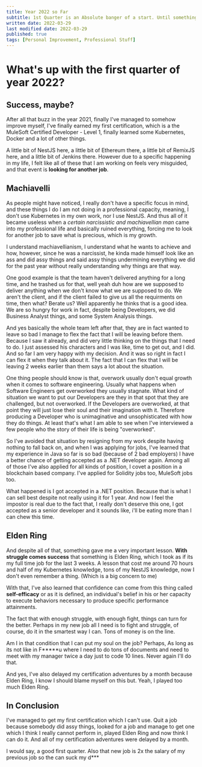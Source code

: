 ```yaml
---
title: Year 2022 so Far
subtitle: 1st Quarter is an Absolute banger of a start. Until something came along
written date: 2022-03-29
last modified date: 2022-03-29
published: true
tags: [Personal Improvement, Professional Stuff]
---
```


# What's up with the first quarter of year 2022?

## Success, maybe?

After all that buzz in the year 2021, finally I've managed to somehow improve myself, I've finally earned my first certification, which is a the MuleSoft Certified Developer - Level 1, finally learned some Kubernetes, Docker and a lot of other things. 

A little bit of NestJS here, a little bit of Ethereum there, a little bit of RemixJS here, and a little bit of Jenkins there. However due to a specific happening in my life, I felt like all of these that I am working on feels very misguided, and that event is **looking for another job**.

## Machiavelli

As people might have noticed, I really don't have a specific focus in mind, and these things I do I am not doing in a professional capacity, meaning, I don't use Kubernetes in my own work, nor I use NestJS. And thus all of it became useless when a *certain narcissistic and machiavellian man* came into my professional life and basically ruined everything, forcing me to look for another job to save what is precious, which is my growth.

I understand machiavellianism, I understand what he wants to achieve and how, however, since he was a narcissist, he kinda made himself look like an ass and did assy things and said assy things undermining everything we did for the past year without really understanding why things are that way.

One good example is that the team haven't delivered anything for a long time, and he trashed us for that, well yeah duh how are we supposed to deliver anything when we don't know what we are supposed to do. We aren't the client, and if the client failed to give us all the requirments on time, then what? Berate us? Well apparently he thinks that is a good idea. We are so hungry for work in fact, despite being Developers, we did Business Analyst things, and some System Analysis things. 

And yes basically the whole team left after that, they are in fact wanted to leave so bad I manage to flex the fact that I will be leaving before them. Because I saw it already, and did very little thinking on the things that I need to do. I just assessed his characters and I was like, time to get out, and I did. And so far I am very happy with my decision. And it was so right in fact I can flex it when they talk about it. The fact that I can flex that I will be leaving 2 weeks earlier than them says a lot about the situation. 

One thing people should know is that, overwork usually don't equal growth when it comes to software engineering. Usually what happens when Software Engineers get overworked they usually stagnate. What kind of situation we want to put our Developers are they in that spot that they are challenged, but not overworked. If the Developers are overworked, at that point they will just lose their soul and their imagination with it. Therefore producing a Developer who is unimaginative and unsophisticated with how they do things. At least that's what I am able to see when I've interviewed a few people who the story of their life is being "overworked".

So I've avoided that situation by resigning from my work despite having nothing to fall back on, and when I was applying for jobs, I've learned that my experience in Java so far is so bad (because of 2 bad employers) I have a better chance of getting accepted as a .NET developer again. Among all of those I've also applied for all kinds of position, I covet a position in a blockchain based company. I've applied for Solidity jobs too, MuleSoft jobs too.

What happened is I got accepted in a .NET position. Because that is what I can sell best despite not really using it for 1 year. And now I feel the impostor is real due to the fact that, I really don't deserve this one, I got accepted as a senior developer and it sounds like, i'll be eating more than I can chew this time.

## Elden Ring

And despite all of that, something gave me a very important lesson. **With struggle comes success** that something is Elden Ring, which I took as if its my full time job for the last 3 weeks. A lesson that cost me around 70 hours and half of my Kubernetes knowledge, tons of my NestJS knowledge, now I don't even remember a thing. (Which is a big concern to me)

With that, I've also learned that confidence can come from this thing called **self-efficacy** or as it is defined, an individual's belief in his or her capacity to execute behaviors necessary to produce specific performance attainments. 

The fact that with enough struggle, with enough fight, things can turn for the better. Perhaps in my new job all I need is to fight and struggle, of course, do it in the smartest way I can. Tons of money is on the line.

Am I in that condition that I can put my soul on the job? Perhaps, As long as its not like in F\*\*\*\*\*u where I need to do tons of documents and need to meet with my manager twice a day just to code 10 lines. Never again I'll do that.

And yes, I've also delayed my certification adventures by a month because Elden Ring, I know I should blame myself on this but. Yeah, I played too much Elden Ring.

## In Conclusion

I've managed to get my first certification which I can't use. Quit a job because somebody did assy things, looked for a job and manage to get one which I think I really cannot perform in, played Elden Ring and now think I can do it. And all of my certification adventures were delayed by a month.

I would say, a good first quarter. Also that new job is 2x the salary of my previous job so the can suck my d***